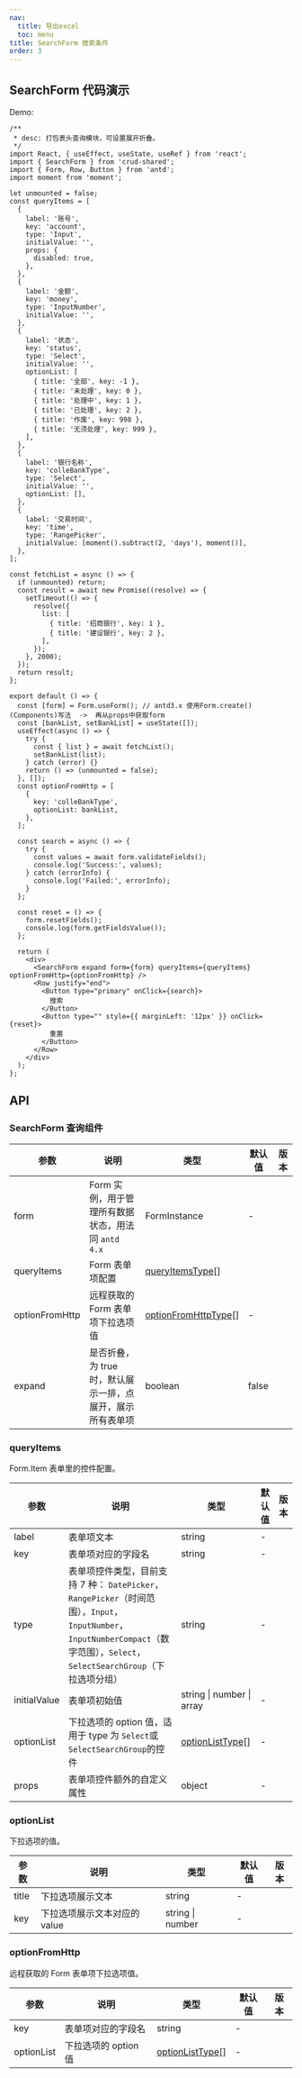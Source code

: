 ```yaml
---
nav:
  title: 导出excel
  toc: menu
title: SearchForm 搜索条件
order: 3
---
```


## SearchForm 代码演示

Demo:

```tsx
/**
 * desc: 打包表头查询模块，可设置展开折叠。
 */
import React, { useEffect, useState, useRef } from 'react';
import { SearchForm } from 'crud-shared';
import { Form, Row, Button } from 'antd';
import moment from 'moment';

let unmounted = false;
const queryItems = [
  {
    label: '账号',
    key: 'account',
    type: 'Input',
    initialValue: '',
    props: {
      disabled: true,
    },
  },
  {
    label: '金额',
    key: 'money',
    type: 'InputNumber',
    initialValue: '',
  },
  {
    label: '状态',
    key: 'status',
    type: 'Select',
    initialValue: '',
    optionList: [
      { title: '全部', key: -1 },
      { title: '未处理', key: 0 },
      { title: '处理中', key: 1 },
      { title: '已处理', key: 2 },
      { title: '作废', key: 998 },
      { title: '无须处理', key: 999 },
    ],
  },
  {
    label: '银行名称',
    key: 'colleBankType',
    type: 'Select',
    initialValue: '',
    optionList: [],
  },
  {
    label: '交易时间',
    key: 'time',
    type: 'RangePicker',
    initialValue: [moment().subtract(2, 'days'), moment()],
  },
];

const fetchList = async () => {
  if (unmounted) return;
  const result = await new Promise((resolve) => {
    setTimeout(() => {
      resolve({
        list: [
          { title: '招商银行', key: 1 },
          { title: '建设银行', key: 2 },
        ],
      });
    }, 2000);
  });
  return result;
};

export default () => {
  const [form] = Form.useForm(); // antd3.x 使用Form.create()(Components)写法  ->  再从props中获取form
  const [bankList, setBankList] = useState([]);
  useEffect(async () => {
    try {
      const { list } = await fetchList();
      setBankList(list);
    } catch (error) {}
    return () => (unmounted = false);
  }, []);
  const optionFromHttp = [
    {
      key: 'colleBankType',
      optionList: bankList,
    },
  ];

  const search = async () => {
    try {
      const values = await form.validateFields();
      console.log('Success:', values);
    } catch (errorInfo) {
      console.log('Failed:', errorInfo);
    }
  };

  const reset = () => {
    form.resetFields();
    console.log(form.getFieldsValue());
  };

  return (
    <div>
      <SearchForm expand form={form} queryItems={queryItems} optionFromHttp={optionFromHttp} />
      <Row justify="end">
        <Button type="primary" onClick={search}>
          搜索
        </Button>
        <Button type="" style={{ marginLeft: '12px' }} onClick={reset}>
          重置
        </Button>
      </Row>
    </div>
  );
};
```

## API

### SearchForm 查询组件

| 参数 | 说明 | 类型 | 默认值 | 版本 |
| --- | --- | --- | --- | --- |
| form | Form 实例，用于管理所有数据状态，用法同 `antd 4.x` | FormInstance | - |  |
| queryItems | Form 表单项配置 | [queryItemsType](#queryitems)\[] |  |
| optionFromHttp | 远程获取的 Form 表单项下拉选项值 | [optionFromHttpType](#optionfromhttp)\[] | - |  |
| expand | 是否折叠，为 true 时，默认展示一排，点展开，展示所有表单项 | boolean | false |  |

### queryItems

Form.Item 表单里的控件配置。

| 参数 | 说明 | 类型 | 默认值 | 版本 |
| --- | --- | --- | --- | --- |
| label | 表单项文本 | string | - |  |
| key | 表单项对应的字段名 | string | - |  |
| type | 表单项控件类型，目前支持 7 种： `DatePicker`， `RangePicker`（时间范围），`Input`，`InputNumber`，`InputNumberCompact`（数字范围），`Select`，`SelectSearchGroup`（下拉选项分组） | string | - |  |
| initialValue | 表单项初始值 | string \| number \| array | - |  |
| optionList | 下拉选项的 option 值，适用于 type 为 `Select`或`SelectSearchGroup`的控件 | [optionListType](#optionlist)\[] | - |  |
| props | 表单项控件额外的自定义属性 | object | - |  |

### optionList

下拉选项的值。

| 参数  | 说明                         | 类型             | 默认值 | 版本 |
| ----- | ---------------------------- | ---------------- | ------ | ---- |
| title | 下拉选项展示文本             | string           | -      |      |
| key   | 下拉选项展示文本对应的 value | string \| number | -      |      |

### optionFromHttp

远程获取的 Form 表单项下拉选项值。

| 参数       | 说明                 | 类型                             | 默认值 | 版本 |
| ---------- | -------------------- | -------------------------------- | ------ | ---- |
| key        | 表单项对应的字段名   | string                           | -      |      |
| optionList | 下拉选项的 option 值 | [optionListType](#optionlist)\[] | -      |      |
